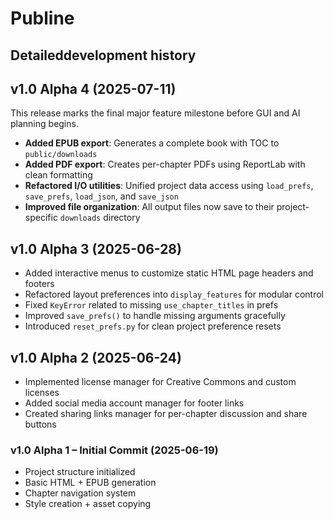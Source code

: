 # Publine

## Detaileddevelopment history

## v1.0 Alpha 4 (2025-07-11)

This release marks the final major feature milestone before GUI and AI planning begins.

- **Added EPUB export**: Generates a complete book with TOC to `public/downloads`
- **Added PDF export**: Creates per-chapter PDFs using ReportLab with clean formatting
- **Refactored I/O utilities**: Unified project data access using `load_prefs`, `save_prefs`, `load_json`, and `save_json`
- **Improved file organization**: All output files now save to their project-specific `downloads` directory

## v1.0 Alpha 3 (2025-06-28)
- Added interactive menus to customize static HTML page headers and footers
- Refactored layout preferences into `display_features` for modular control
- Fixed `KeyError` related to missing `use_chapter_titles` in prefs
- Improved `save_prefs()` to handle missing arguments gracefully
- Introduced `reset_prefs.py` for clean project preference resets

## v1.0 Alpha 2 (2025-06-24)
- Implemented license manager for Creative Commons and custom licenses
- Added social media account manager for footer links
- Created sharing links manager for per-chapter discussion and share buttons

### v1.0 Alpha 1 – Initial Commit (2025-06-19)

- Project structure initialized 
- Basic HTML + EPUB generation
- Chapter navigation system
- Style creation + asset copying
